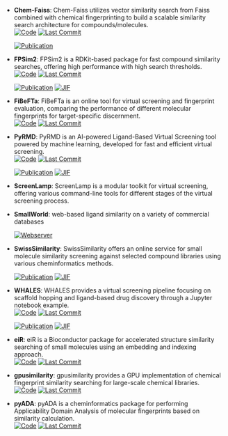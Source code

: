 



- **Chem-Faiss**: Chem-Faiss utilizes vector similarity search from Faiss combined with chemical fingerprinting to build a scalable similarity search architecture for compounds/molecules.  
    [![Code](https://img.shields.io/github/stars/ritabratamaiti/Chem-Faiss?style=for-the-badge&logo=github)](https://github.com/ritabratamaiti/Chem-Faiss) 
    [![Last Commit](https://img.shields.io/github/last-commit/ritabratamaiti/Chem-Faiss?style=for-the-badge&logo=github)](https://github.com/ritabratamaiti/Chem-Faiss) 

    [![Publication](https://img.shields.io/badge/Publication-Citations:0-blue?style=for-the-badge&logo=bookstack)](https://doi.org/10.5281/zenodo.3860959) 



- **FPSim2**: FPSim2 is a RDKit-based package for fast compound similarity searches, offering high performance with high search thresholds.  
    [![Code](https://img.shields.io/github/stars/chembl/FPSim2?style=for-the-badge&logo=github)](https://github.com/chembl/FPSim2) 
    [![Last Commit](https://img.shields.io/github/last-commit/chembl/FPSim2?style=for-the-badge&logo=github)](https://github.com/chembl/FPSim2) 

    [![Publication](https://img.shields.io/badge/Publication-Citations:72-blue?style=for-the-badge&logo=bookstack)](https://doi.org/10.1021/ci600358f) 
    [![JIF](https://img.shields.io/badge/Impact_Factor-5.60-purple?style=for-the-badge&logo=academia)](https://doi.org/10.1021/ci600358f)



- **FiBeFTa**: FiBeFTa is an online tool for virtual screening and fingerprint evaluation, comparing the performance of different molecular fingerprints for target-specific discernment.  
    [![Code](https://img.shields.io/github/stars/OriolVillaro/FiBeFTa?style=for-the-badge&logo=github)](https://github.com/OriolVillaro/FiBeFTa) 
    [![Last Commit](https://img.shields.io/github/last-commit/OriolVillaro/FiBeFTa?style=for-the-badge&logo=github)](https://github.com/OriolVillaro/FiBeFTa) 




- **PyRMD**: PyRMD is an AI-powered Ligand-Based Virtual Screening tool powered by machine learning, developed for fast and efficient virtual screening.  
    [![Code](https://img.shields.io/github/stars/cosconatilab/PyRMD?tab=readme-ov-file?style=for-the-badge&logo=github)](https://github.com/cosconatilab/PyRMD?tab=readme-ov-file) 
    [![Last Commit](https://img.shields.io/github/last-commit/cosconatilab/PyRMD?tab=readme-ov-file?style=for-the-badge&logo=github)](https://github.com/cosconatilab/PyRMD?tab=readme-ov-file) 

    [![Publication](https://img.shields.io/badge/Publication-Citations:30-blue?style=for-the-badge&logo=bookstack)](https://doi.org/10.1021/acs.jcim.1c00653) 
    [![JIF](https://img.shields.io/badge/Impact_Factor-5.60-purple?style=for-the-badge&logo=academia)](https://doi.org/10.1021/acs.jcim.1c00653)



- **ScreenLamp**: ScreenLamp is a modular toolkit for virtual screening, offering various command-line tools for different stages of the virtual screening process.  




- **SmallWorld**: web-based ligand similarity on a variety of commercial databases  


    [![Webserver](https://img.shields.io/badge/Webserver-online-brightgreen?style=for-the-badge&logo=cachet&logoColor=65FF8F)](https://sw.docking.org/search.html) 


- **SwissSimilarity**: SwissSimilarity offers an online service for small molecule similarity screening against selected compound libraries using various cheminformatics methods.  

    [![Publication](https://img.shields.io/badge/Publication-Citations:82-blue?style=for-the-badge&logo=bookstack)](https://doi.org/10.3390%2Fijms23020811) 
    [![JIF](https://img.shields.io/badge/Impact_Factor-4.90-purple?style=for-the-badge&logo=academia)](https://doi.org/10.3390%2Fijms23020811)



- **WHALES**: WHALES provides a virtual screening pipeline focusing on scaffold hopping and ligand-based drug discovery through a Jupyter notebook example.  
    [![Code](https://img.shields.io/github/stars/grisoniFr/scaffold_hopping_whales/blob/master/code/virtual_screening_pipeline.ipynb?style=for-the-badge&logo=github)](https://github.com/grisoniFr/scaffold_hopping_whales/blob/master/code/virtual_screening_pipeline.ipynb) 
    [![Last Commit](https://img.shields.io/github/last-commit/grisoniFr/scaffold_hopping_whales/blob/master/code/virtual_screening_pipeline.ipynb?style=for-the-badge&logo=github)](https://github.com/grisoniFr/scaffold_hopping_whales/blob/master/code/virtual_screening_pipeline.ipynb) 

    [![Publication](https://img.shields.io/badge/Publication-Citations:29-blue?style=for-the-badge&logo=bookstack)](https://doi.org/10.1038%2Fs41598-018-34677-0) 
    [![JIF](https://img.shields.io/badge/Impact_Factor-3.80-purple?style=for-the-badge&logo=academia)](https://doi.org/10.1038%2Fs41598-018-34677-0)



- **eiR**: eiR is a Bioconductor package for accelerated structure similarity searching of small molecules using an embedding and indexing approach.  
    [![Code](https://img.shields.io/github/stars/girke-lab/eiR?style=for-the-badge&logo=github)](https://github.com/girke-lab/eiR) 
    [![Last Commit](https://img.shields.io/github/last-commit/girke-lab/eiR?style=for-the-badge&logo=github)](https://github.com/girke-lab/eiR) 




- **gpusimilarity**: gpusimilarity provides a GPU implementation of chemical fingerprint similarity searching for large-scale chemical libraries.  
    [![Code](https://img.shields.io/github/stars/schrodinger/gpusimilarity?style=for-the-badge&logo=github)](https://github.com/schrodinger/gpusimilarity) 
    [![Last Commit](https://img.shields.io/github/last-commit/schrodinger/gpusimilarity?style=for-the-badge&logo=github)](https://github.com/schrodinger/gpusimilarity) 




- **pyADA**: pyADA is a cheminformatics package for performing Applicability Domain Analysis of molecular fingerprints based on similarity calculation.  
    [![Code](https://img.shields.io/github/stars/jeffrichardchemistry/pyADA?style=for-the-badge&logo=github)](https://github.com/jeffrichardchemistry/pyADA) 
    [![Last Commit](https://img.shields.io/github/last-commit/jeffrichardchemistry/pyADA?style=for-the-badge&logo=github)](https://github.com/jeffrichardchemistry/pyADA) 




